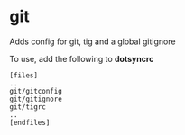 git
===

Adds config for git, tig and a global gitignore

To use, add the following to **dotsyncrc**

    [files]
    ..
    git/gitconfig
    git/gitignore
    git/tigrc
    ..
    [endfiles]

